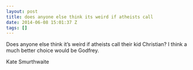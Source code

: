 ```yaml
---
layout: post
title: does anyone else think its weird if atheists call
date: 2014-06-08 15:01:37 Z
tags: []
---
```

Does anyone else think it’s weird if atheists call their kid Christian? I think a much better choice would be Godfrey.

Kate Smurthwaite


